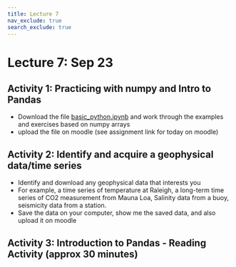 ```yaml
---
title: Lecture 7
nav_exclude: true
search_exclude: true
---
```


   
# Lecture 7: Sep 23

## Activity 1: Practicing with numpy and Intro to Pandas

- Download the file [basic_python.ipynb](basic_python.ipynb) and work through the examples and exercises based on numpy arrays
- upload the file on moodle (see assignment link for today on moodle)


## Activity 2: Identify and acquire a geophysical data/time series
- Identify and download any geophysical data that interests you
- For example, a time series of temperature at Raleigh, a long-term time series of CO2 measurement from Mauna Loa, Salinity data from a buoy, seismicity data from a station. 
- Save the data on your computer, show me the saved data, and also upload it on moodle 

## Activity 3: Introduction to Pandas - Reading Activity (approx 30 minutes)
